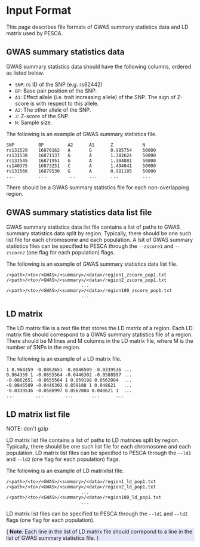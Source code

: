 # Input Format

This page describes file formats of GWAS summary statistics data and LD matrix
used by PESCA.

## GWAS summary statistics data

GWAS summary statistics data should have the following columns, ordered as
listed below.

* `SNP`: rs ID of the SNP (e.g. rs62442)
* `BP`: Base pair position of the SNP. 
* `A1`: Effect allele (i.e. trait increasing allele) of the SNP. The sign of
Z-score is with respect to this allele.
* `A2`: The other allele of the SNP.
* `Z`: Z-score of the SNP.
* `N`: Sample size.

The following is an example of GWAS summary statistics file.
```text
SNP         BP         A2      A1      Z           N 
rs131529    16870162   A       G       0.985754    50000
rs131538    16871137   G       A       1.382624    50000
rs131545    16871951   G       A       1.304881    50000
rs140375    16873251   C       A       1.494041    50000
rs131566    16879530   G       A       0.981185    50000
...         ...        ...     ...     ...         ...
```

There should be a GWAS summary statistics file for each non-overlapping
region.

## GWAS summary statistics data list file

GWAS summary statistics data list file contains a list of paths to GWAS
summary statistics data split by region. Typically, there should be one such
list file for each chromosome and each population. A lsit of GWAS summary
statistics files can be specified to PESCA through the `--zscore1` and
`--zscore2` (one flag for each population) flags.

The following is an example of GWAS summary statistics data list file.

```text
/<path>/<to>/<GWAS>/<summary>/<data>/region1_zscore_pop1.txt
/<path>/<to>/<GWAS>/<summary>/<data>/region2_zscore_pop1.txt
                            ...
/<path>/<to>/<GWAS>/<summary>/<data>/region100_zscore_pop1.txt
                            ...
```

## LD matrix

The LD matrix file is a text file that stores the LD matrix of a region. Each
LD matrix file should correspond to a GWAS summary statistics file of a
region. There should be M lines and M columns in the LD matrix file, where M
is the number of SNPs in the region.

The following is an example of a LD matrix file.
```text
1 0.964359 -0.0862651 -0.0846509 -0.0339536 ...
0.964359 1 -0.0655564 -0.0446302 -0.0588997 ...
-0.0862651 -0.0655564 1 0.859188 0.0562084  ...
-0.0846509 -0.0446302 0.859188 1 0.048621   ...
-0.0339536 -0.0588997 0.0562084 0.048621 1  ...
...        ...        ...       ...      ...
```

## LD matrix list file

NOTE: don't gzip

LD matrix list file contains a list of paths to LD matrices split by region.
Typically, there should be one such list file for each chromosome and each
population. LD matrix list files can be specified to PESCA through the
`--ld1` and `--ld2` (one flag for each population) flags.

The following is an example of LD matrixlist file.

```text
/<path>/<to>/<GWAS>/<summary>/<data>/region1_ld_pop1.txt
/<path>/<to>/<GWAS>/<summary>/<data>/region2_ld_pop1.txt
                            ...
/<path>/<to>/<GWAS>/<summary>/<data>/region100_ld_pop1.txt
                            ...
```

LD matrix list files can be specified to PESCA through the `--ld1` and
`--ld2` flags (one flag for each population).

<div style="background-color:rgba(230, 230, 250, 1.0);">
( <b>Note</b>: Each line in the list of LD matrix file should correpond to a
line in the list of GWAS summary statistics file. )
</div>
